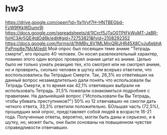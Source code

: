# hw3
https://drive.google.com/open?id=1Ix1Vyf7H-HNTBEGbd-FzW9fKkWDumr9I
https://docs.google.com/spreadsheets/d/1ICrcf5JTsO0TPtFkWuMT-JaBR-foHC3Ar5QE4tdOd6k/edit#gid=72753821&fvid=2108292352
https://docs.google.com/forms/d/1hMBy_6V1MLMixQRIJHR45X8CyJu6ebhAPxPmp8e7McM/edit
Мой опрос был посвящен теме аниме "Тетрадь смерти", его прошло 40 человек. 
Он носил развлекательный характер, помимо этого один вопрос проверял знание цитат из аниме. Целью было не только узнать реакцию тех, кто смотрел или не смотрел аниме, но и проверить, сколько человек в шутку или всерьез ответили, что воспользовались бы Тетрадью Смерти. Так, 26,3% из ответивших на данный вопрос незамедлительно дали понять что использовали бы Тетрадь Смерти, в то время как 42,1% ответивших выбрали не использовать Тетрадь. 31,5% пожелали ознакомиться подробнее с правилами. На дальнейший вопрос ("Использовали бы Вы Тетрадь, чтобы убивать преступников?") 50% из 12 отвечавших не смогли дать четкого ответа, 33,3% ответили положительно. БОльшая часть (72,5%), прошедших мой опрос, представляет собой людей в возрасте 16-21 года. Полученные ответы, вероятно, могли быть даны и серьезно, и в шутку, но, может быть, они были основаны на повышенном чувстве справедливости отвечавших.
